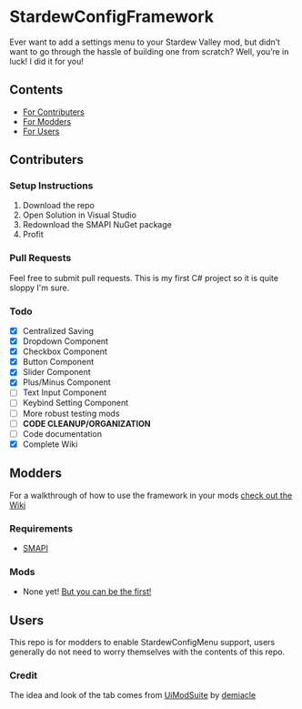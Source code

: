 # StardewConfigFramework
Ever want to add a settings menu to your Stardew Valley mod, but didn’t want to go through the hassle of building one from scratch? Well, you’re in luck! I did it for you!

## Contents

 - [For Contributers](#contributers)
 - [For Modders](#modders)
 - [For Users](#users)
 
## Contributers

### Setup Instructions

1. Download the repo
2. Open Solution in Visual Studio
3. Redownload the SMAPI NuGet package
4. Profit

### Pull Requests

Feel free to submit pull requests. This is my first C# project so it is quite sloppy I'm sure.

### Todo

 - [x] Centralized Saving
 - [x] Dropdown Component
 - [x] Checkbox Component
 - [x] Button Component
 - [x] Slider Component
 - [x] Plus/Minus Component
 - [ ] Text Input Component
 - [ ] Keybind Setting Component
 - [ ] More robust testing mods
 - [ ] __CODE CLEANUP/ORGANIZATION__
 - [ ] Code documentation
 - [x] Complete Wiki
 
## Modders

For a walkthrough of how to use the framework in your mods [check out the Wiki](https://github.com/Juice805/StardewConfigFramework/wiki)

### Requirements

 - [SMAPI](https://github.com/Pathoschild/SMAPI/releases)
 
### Mods

 - None yet! [But you can be the first!](#modders)

## Users

This repo is for modders to enable StardewConfigMenu support, users generally do not need to worry themselves with the contents of this repo.
 
### Credit

The idea and look of the tab comes from [UiModSuite](http://www.nexusmods.com/stardewvalley/mods/1023/?) by [demiacle](https://github.com/demiacle)
